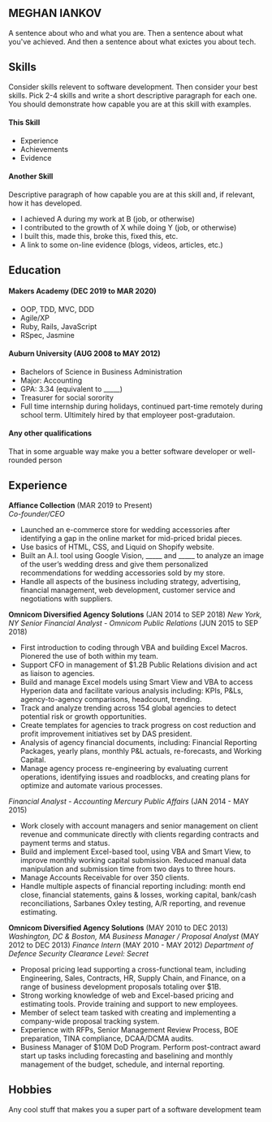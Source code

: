 ## MEGHAN IANKOV

A sentence about who and what you are. Then a sentence about what you've achieved. And then a sentence about what exictes you about tech.

## Skills

Consider skills relevent to software development. Then consider your best skills. Pick 2-4 skills and write a short descriptive paragraph for each one. You should demonstrate how capable you are at this skill with examples.

#### This Skill

- Experience
- Achievements
- Evidence

#### Another Skill

Descriptive paragraph of how capable you are at this skill and, if relevant, how it has developed.

- I achieved A during my work at B (job, or otherwise)
- I contributed to the growth of X while doing Y (job, or otherwise)
- I built this, made this, broke this, fixed this, etc.
- A link to some on-line evidence (blogs, videos, articles, etc.)

## Education

#### Makers Academy (DEC 2019 to MAR 2020)

- OOP, TDD, MVC, DDD
- Agile/XP
- Ruby, Rails, JavaScript
- RSpec, Jasmine

#### Auburn University (AUG 2008 to MAY 2012)

- Bachelors of Science in Business Administration
- Major: Accounting
- GPA: 3.34 (equivalent to _____)
- Treasurer for social sorority
- Full time internship during holidays, continued part-time remotely during school term. Ultimitely hired by that employeer post-gradutaion.

#### Any other qualifications

That in some arguable way make you a better software developer or well-rounded person

## Experience

**Affiance Collection** (MAR 2019 to Present)    
*Co-founder/CEO*  
- Launched an e-commerce store for wedding accessories after identifying a gap in the online market for mid-priced bridal pieces. 
- Use basics of HTML, CSS, and Liquid on Shopify website.
- Built an A.I. tool using Google Vision, _____ and _____ to analyze an image of the user’s wedding dress and give them personalized recommendations for wedding accessories sold by my store.
- Handle all aspects of the business including strategy, advertising, financial management, web development, customer service and negotiations with suppliers.

**Omnicom Diversified Agency Solutions** (JAN 2014 to SEP 2018) 
*New York, NY*
*Senior Financial Analyst - Omnicom Public Relations* (JUN 2015 to SEP 2018)
- First introduction to coding through VBA and building Excel Macros. Pionered the use of both within my team. 
- Support CFO in management of $1.2B Public Relations division and act as liaison to agencies.
- Build and manage Excel models using Smart View and VBA to access Hyperion data and facilitate various analysis including: KPIs, P&Ls, agency-to-agency comparisons, headcount, trending. 
- Track and analyze trending across 154 global agencies to detect potential risk or growth opportunities. 
- Create templates for agencies to track progress on cost reduction and profit improvement initiatives set by DAS president.
- Analysis of agency financial documents, including: Financial Reporting Packages, yearly plans, monthly P&L actuals, re-forecasts, and Working Capital.
- Manage agency process re-engineering by evaluating current operations, identifying issues and roadblocks, and creating plans for optimize and automate various processes.

*Financial Analyst - Accounting Mercury Public Affairs* (JAN 2014 - MAY 2015)
- Work closely with account managers and senior management on client revenue and communicate directly with clients regarding contracts and payment terms and status.
- Build and implement Excel-based tool, using VBA and Smart View, to improve monthly working capital submission. Reduced manual data manipulation and submission time from two days to three hours.
- Manage Accounts Receivable for over 350 clients.
-	Handle multiple aspects of financial reporting including: month end close, financial statements, gains & losses, working capital, bank/cash reconciliations, Sarbanes Oxley testing, A/R reporting, and revenue estimating.

**Omnicom Diversified Agency Solutions** (MAY 2010 to DEC 2013) 
*Washington, DC & Boston, MA*
*Business Manager / Proposal Analyst* (MAY 2012 to DEC 2013)
*Finance Intern* (MAY 2010 - MAY 2012)
*Department of Defence Security Clearance Level: Secret*
- Proposal pricing lead supporting a cross-functional team, including Engineering, Sales, Contracts, HR, Supply Chain, and Finance, on a range of business development proposals totaling over $1B.
- Strong working knowledge of web and Excel-based pricing and estimating tools. Provide training and support to new employees.
- Member of select team tasked with creating and implementing a company-wide proposal tracking system.
- Experience with RFPs, Senior Management Review Process, BOE preparation, TINA compliance, DCAA/DCMA audits. 
- Business Manager of $10M DoD Program. Perform post-contract award start up tasks including forecasting and baselining and monthly management of the budget, schedule, and internal reporting.
 

## Hobbies

Any cool stuff that makes you a super part of a software development team
